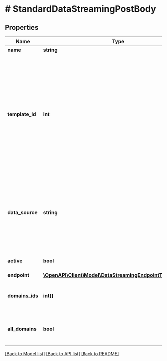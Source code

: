 # # StandardDataStreamingPostBody

## Properties

Name | Type | Description | Notes
------------ | ------------- | ------------- | -------------
**name** | **string** |  | [optional]
**template_id** | **int** | Options:  * &#x60;2&#x60; - Edge Applications Event Collector  * &#x60;4&#x60; - WAF Event Collector  * &#x60;86&#x60; - Edge Functions Event Collector  * &#x60;184&#x60; - Edge Applications + WAF Event Collector  * &#x60;251&#x60; - Activity History Collector | [optional]
**data_source** | **string** | Options:  * &#x60;http&#x60; - Edge Applications (default)  * &#x60;waf&#x60; - WAF Events  * &#x60;cells_console&#x60; - Edge Functions  * &#x60;rtm_activity&#x60; - Activity History | [optional]
**active** | **bool** |  | [optional] [default to true]
**endpoint** | [**\OpenAPI\Client\Model\DataStreamingEndpointTypeStandard**](DataStreamingEndpointTypeStandard.md) |  | [optional]
**domains_ids** | **int[]** | Note:  * Field not used with the rtm_activity data source. | [optional]
**all_domains** | **bool** | Note:  * Field not used with the rtm_activity data source. | [optional] [default to false]

[[Back to Model list]](../../README.md#models) [[Back to API list]](../../README.md#endpoints) [[Back to README]](../../README.md)
